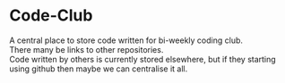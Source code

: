 # Code-Club

A central place to store code written for bi-weekly coding club.  
There many be links to other repositories.  
Code written by others is currently stored elsewhere, but if they starting using github then maybe we can centralise it all.
